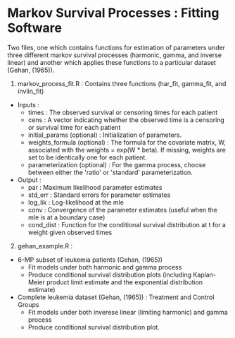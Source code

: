 Markov Survival Processes :  Fitting Software
===============

Two files, one which contains functions for estimation of parameters under three different markov survival processes (harmonic, gamma, and inverse linear) and another which applies these functions to a particular dataset (Gehan, (1965)).

1.  markov_process_fit.R :  Contains three functions (har_fit, gamma_fit, and invlin_fit)
  * Inputs : 
    * times : The observed survival or censoring times for each patient
    * cens : A vector indicating whether the observed time is a censoring or survival time for each patient
    * initial_params (optional) : Initialization of parameters.
    * weights_formula (optional) : The formula for the covariate matrix, W, associated with the weights = exp(W * beta).  If missing, weights are set to be identically one for each patient.
    * parameterization (optional) : For the gamma process, choose between either the 'ratio' or 'standard' parameterization.
  * Output : 
    * par : Maximum likelihood parameter estimates
    * std_err : Standard errors for parameter estimates
    * log_lik : Log-likelihood at the mle
    * conv : Convergence of the parameter estimates (useful when the mle is at a boundary case)
    * cond_dist : Function for the conditional survival distribution at t for a weight given observed times

2.  gehan_example.R : 
 * 6-MP subset of leukemia patients (Gehan, (1965))
   * Fit models under both harmonic and gamma process
    * Produce conditional survival distribution plots (including Kaplan-Meier product limit estimate and the exponential distribution estimate)
 * Complete leukemia dataset (Gehan, (1965)) : Treatment and Control Groups
   * Fit models under both inverese linear (limiting harmonic) and gamma process
    * Produce conditional survival distribution plot.
